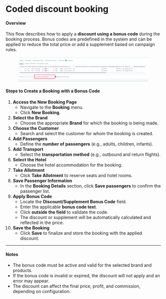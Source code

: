# Coded discount booking

#### **Overview**

This flow describes how to apply a **discount using a bonus code** during the booking process. Bonus codes are predefined in the system and can be applied to reduce the total price or add a supplement based on campaign rules.

<figure><img src="../../.gitbook/assets/image (4) (1) (1) (1) (1) (1) (1) (1) (1) (1) (1) (1) (1) (1) (1) (1) (1) (1) (1) (1) (1) (1) (1) (1) (1) (1) (1) (1) (1) (1) (1) (1) (1) (1) (1) (1) (1) (1) (1) (1) (1) (1) (1).png" alt=""><figcaption></figcaption></figure>

#### **Steps to Create a Booking with a Bonus Code**

1. **Access the New Booking Page**
   * Navigate to the **Booking** menu.
   * Click **New Booking**.
2. **Select the Brand**
   * Choose the appropriate **Brand** for which the booking is being made.
3. **Choose the Customer**
   * Search and select the customer for whom the booking is created.
4. **Add Passengers**
   * Define the **number of passengers** (e.g., adults, children, infants).
5. **Add Transport**
   * Select the **transportation method** (e.g., outbound and return flights).
6. **Select the Hotel**
   * Choose the hotel accommodation for the booking.
7. **Take Allotment**
   * Click **Take Allotment** to reserve seats and hotel rooms.
8. **Save Passenger Information**
   * In the **Booking Details** section, click **Save passengers** to confirm the passenger list.
9. **Apply Bonus Code**
   * Locate the **Discount/Supplement Bonus Code** field.
   * Enter the applicable **bonus code text**.
   * Click **outside the field** to validate the code.
   * The discount or supplement will be automatically calculated and reflected in the price.
10. **Save the Booking**
    * Click **Save** to finalize and store the booking with the applied discount.

***

#### **Notes**

* The bonus code must be active and valid for the selected brand and products.
* If the bonus code is invalid or expired, the discount will not apply and an error may appear.
* The discount can affect the final price, profit, and commission, depending on configuration.
